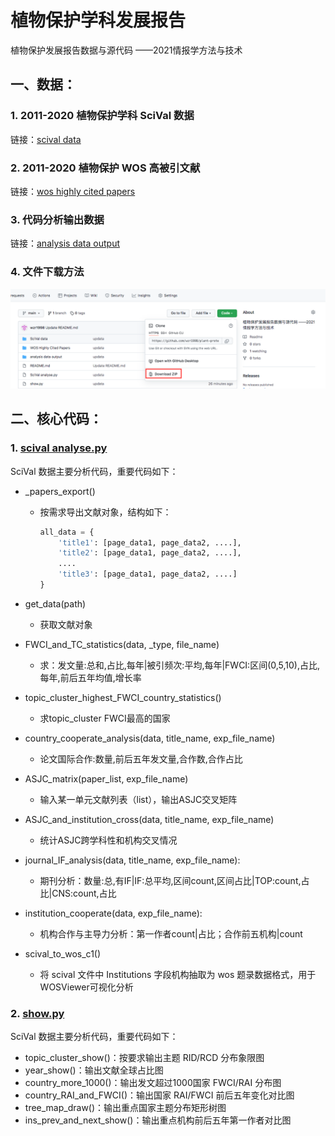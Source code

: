 # 植物保护学科发展报告
植物保护发展报告数据与源代码 ——2021情报学方法与技术

## 一、数据：

### 1. 2011-2020 植物保护学科 SciVal 数据

链接：[scival data](./scival%20data)

### 2. 2011-2020 植物保护 WOS 高被引文献

链接：[wos highly cited papers](./wos%20highly%20cited%20papers)

### 3. 代码分析输出数据

链接：[analysis data output](./analysis%20data%20output)

### 4. 文件下载方法

![下载](/image.png)

## 二、核心代码：

### 1. [scival analyse.py](./scival%20analyse.py) 

SciVal 数据主要分析代码，重要代码如下：

* _papers_export()

  * 按需求导出文献对象，结构如下：

    ```python
    all_data = {
        'title1': [page_data1, page_data2, ....],
        'title2': [page_data1, page_data2, ....],
        ....
        'title3': [page_data1, page_data2, ....]
    }
    ```

* get_data(path)

  * 获取文献对象

* FWCI_and_TC_statistics(data, _type, file_name)

  * 求：发文量:总和,占比,每年|被引频次:平均,每年|FWCI:区间(0,5,10),占比,每年,前后五年均值,增长率

* topic_cluster_highest_FWCI_country_statistics()

  * 求topic_cluster FWCI最高的国家

* country_cooperate_analysis(data, title_name, exp_file_name)

  * 论文国际合作:数量,前后五年发文量,合作数,合作占比

* ASJC_matrix(paper_list, exp_file_name)

  * 输入某一单元文献列表（list），输出ASJC交叉矩阵

* ASJC_and_institution_cross(data, title_name, exp_file_name)

  * 统计ASJC跨学科性和机构交叉情况

* journal_IF_analysis(data, title_name, exp_file_name):

  * 期刊分析：数量:总,有IF|IF:总平均,区间count,区间占比|TOP:count,占比|CNS:count,占比

* institution_cooperate(data, exp_file_name):

  * 机构合作与主导力分析：第一作者count|占比；合作前五机构|count

* scival_to_wos_c1()

  * 将 scival 文件中 Institutions 字段机构抽取为 wos 题录数据格式，用于WOSViewer可视化分析

### 2. [show.py](./show.py)

SciVal 数据主要分析代码，重要代码如下：

* topic_cluster_show()：按要求输出主题 RID/RCD 分布象限图
* year_show()：输出文献全球占比图
* country_more_1000()：输出发文超过1000国家 FWCI/RAI 分布图
* country_RAI_and_FWCI()：输出国家 RAI/FWCI 前后五年变化对比图
* tree_map_draw()：输出重点国家主题分布矩形树图
* ins_prev_and_next_show()：输出重点机构前后五年第一作者对比图

